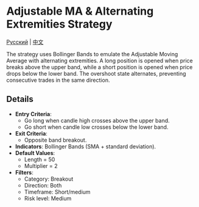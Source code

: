 # Adjustable MA & Alternating Extremities Strategy
[Русский](README_ru.md) | [中文](README_cn.md)

The strategy uses Bollinger Bands to emulate the Adjustable Moving Average with alternating extremities. A long position is opened when price breaks above the upper band, while a short position is opened when price drops below the lower band. The overshoot state alternates, preventing consecutive trades in the same direction.

## Details

- **Entry Criteria**:
  - Go long when candle high crosses above the upper band.
  - Go short when candle low crosses below the lower band.
- **Exit Criteria**:
  - Opposite band breakout.
- **Indicators**: Bollinger Bands (SMA + standard deviation).
- **Default Values**:
  - Length = 50
  - Multiplier = 2
- **Filters**:
  - Category: Breakout
  - Direction: Both
  - Timeframe: Short/medium
  - Risk level: Medium
